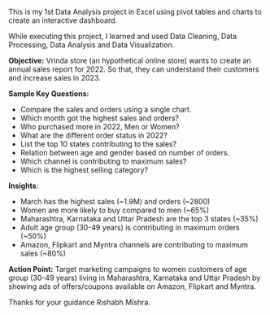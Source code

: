 This is my 1st Data Analysis project in Excel using pivot tables and charts to create an interactive dashboard.

While executing this project, I learned and used Data Cleaning, Data Processing, Data Analysis and Data Visualization.

**Objective:** Vrinda store (an hypothetical online store) wants to create an annual sales report for 2022. So that, they can understand their customers and increase sales in 2023.

**Sample Key Questions:**

* Compare the sales and orders using a single chart.
* Which month got the highest sales and orders?
* Who purchased more in 2022, Men or Women?
* What are the different order status in 2022?
* List the top 10 states contributing to the sales?
* Relation between age and gender based on number of orders.
* Which channel is contributing to maximum sales?
* Which is the highest selling category?

**Insights**:

* March has the highest sales (~1.9M) and orders (~2800)
* Women are more likely to buy compared to men (~65%)
* Maharashtra, Karnataka and Uttar Pradesh are the top 3 states (~35%)
* Adult age group (30-49 years) is contributing in maximum orders (~50%)
* Amazon, Flipkart and Myntra channels are contributing to maximum sales (~80%)

**Action Point:** Target marketing campaigns to women customers of age group (30-49 years) living in Maharashtra, Karnataka and Uttar Pradesh by showing ads of offers/coupons available on Amazon, Flipkart and Myntra.

Thanks for your guidance Rishabh Mishra.
